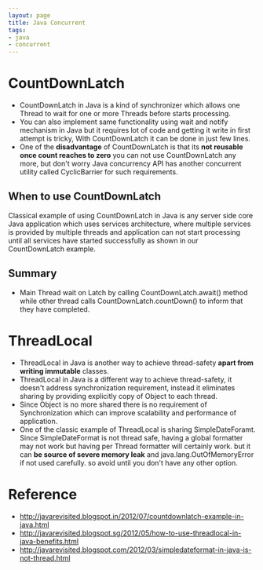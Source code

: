 ```yaml
---
layout: page
title: Java Concurrent
tags:
- java
- concurrent
---
```

# CountDownLatch
- CountDownLatch in Java is a kind of synchronizer which allows one Thread  to wait for one or more Threads before starts processing. 
- You can also implement same functionality using  wait and notify mechanism in Java but it requires lot of code and getting it write in first attempt is tricky,  With CountDownLatch it can  be done in just few lines.
-  One of the **disadvantage** of CountDownLatch is that its **not reusable once count reaches to zero** you can not use CountDownLatch any more, but don't worry Java concurrency API has another concurrent utility called CyclicBarrier for such requirements.
## When to use CountDownLatch
Classical example of using CountDownLatch in Java  is any server side core Java application which uses services architecture,  where multiple services is provided by multiple threads and application can not start processing  until all services have started successfully as shown in our CountDownLatch example.

## Summary
- Main Thread wait on Latch by calling CountDownLatch.await() method while other thread calls CountDownLatch.countDown() to inform that they have completed.


# ThreadLocal
- ThreadLocal in Java is another way to achieve thread-safety **apart from writing immutable** classes.
- ThreadLocal in Java is a different way to achieve thread-safety, it doesn't address synchronization requirement, instead it eliminates sharing by providing explicitly copy of Object to each thread.
- Since Object is no more shared there is no requirement of Synchronization which can improve scalability and performance of application.
- One of the classic example of ThreadLocal is sharing SimpleDateForamt. Since SimpleDateFormat is not thread safe, having a global formatter may not work but having per Thread formatter will certainly work. but it can **be source of severe memory leak** and java.lang.OutOfMemoryError if not used carefully. so avoid until you don't have any other option.


# Reference 
- http://javarevisited.blogspot.in/2012/07/countdownlatch-example-in-java.html
- http://javarevisited.blogspot.sg/2012/05/how-to-use-threadlocal-in-java-benefits.html
- http://javarevisited.blogspot.com/2012/03/simpledateformat-in-java-is-not-thread.html

